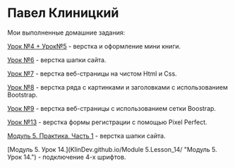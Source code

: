 # Павел Клиницкий
Мои выполненные домашние задания:

[Урок №4 + Урок№5](KlinDev.github.io/Lesson_4/ "Урок №4") - верстка и оформление мини книги.

[Урок №6](KlinDev.github.io/Lesson_6/ "Урок №6") - верстка шапки сайта.

[Урок №7](KlinDev.github.io/Lesson_7/ "Урок №7") - верстка веб-страницы на чистом Html и Сss.

[Урок №8](KlinDev.github.io/Lesson_8/ "Урок №8") - верстка ряда с картинками и заголовками с использованием Bootstrap.

[Урок №9](KlinDev.github.io/Lesson_9/ "Урок №9") - верстка веб-страницы с использованием сетки Boostrap.

[Урок №13](KlinDev.github.io/Lesson_13/ "Урок №13") - верстка формы регистрации с помощью Pixel Perfect.

[Модуль 5. Практика. Часть 1](KlinDev.github.io/Lesson_14/ "Модуль 5. Практика. Часть 1.") - верстка шапки сайта.

 [Модуль 5. Урок 14.](KlinDev.github.io/Module 5.Lesson_14/ "Модуль 5. Урок 14.") - подключение 4-х шрифтов. 
